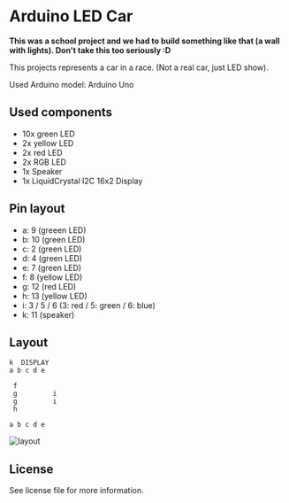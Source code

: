 # Arduino LED Car

**This was a school project and we had to build something like that (a wall with lights). Don't take this too seriously :D**

This projects represents a car in a race. (Not a real car, just LED show).

Used Arduino model: Arduino Uno

## Used components

- 10x green LED
- 2x yellow LED
- 2x red LED
- 2x RGB LED
- 1x Speaker
- 1x LiquidCrystal I2C 16x2 Display

## Pin layout

- a: 9 (greeen LED)
- b: 10 (green LED)
- c: 2 (green LED)
- d: 4 (green LED)
- e: 7 (green LED)
- f: 8 (yellow LED)
- g: 12 (red LED)
- h: 13 (yellow LED)
- i: 3 / 5 / 6 (3: red / 5: green / 6: blue)
- k: 11 (speaker)

## Layout

    k  DISPLAY
    a b c d e

     f
     g	       i
     g	       i
     h

    a b c d e
    
   ![layout](https://github.com/AdriBoy21/Arduino_LED-Car/blob/master/repo_res/layout_image.png?raw=true)

## License

See license file for more information.
